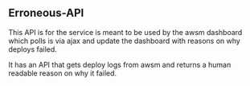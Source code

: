 ## Erroneous-API

This API is for the service is meant to be used by the awsm dashboard which polls is via ajax and update the dashboard with reasons on why deploys failed.

It has an API that gets deploy logs from awsm and returns a human readable reason on why it failed.